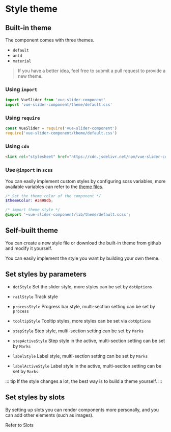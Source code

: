 # Style theme

## Built-in theme

The component comes with three themes.

  - `default`
  - `antd`
  - `material`

> If you have a better idea, feel free to submit a pull request to provide a new theme.

### Using `import`

```ts
import VueSlider from 'vue-slider-component'
import 'vue-slider-component/theme/default.css'
```

### Using `require`

```ts
const VueSlider = require('vue-slider-component')
require('vue-slider-component/theme/default.css')
```

### Using `cdn`

```html
<link rel="stylesheet" href="https://cdn.jsdelivr.net/npm/vue-slider-component@latest/theme/default.css">
```

### Use `@import` in `scss`

You can easily implement custom styles by configuring scss variables, more available variables can refer to the [theme files](https://github.com/NightCatSama/vue-slider-component/blob/master/lib/theme/default.scss).

```scss
/* Set the theme color of the component */
$themeColor: #3498db;

/* import theme style */
@import '~vue-slider-component/lib/theme/default.scss';
```

## Self-built theme

You can create a new style file or download the built-in theme from github and modify it yourself.

You can easily implement the style you want by building your own theme.

## Set styles by parameters

- `dotStyle` Set the slider style, more styles can be set by `dotOptions`

- `railStyle` Track style

- `processStyle` Progress bar style, multi-section setting can be set by `process`

- `tooltipStyle` Tooltip styles, more styles can be set via `dotOptions`

- `stepStyle` Step style, multi-section setting can be set by `Marks`

- `stepActiveStyle` Step style in the active, multi-section setting can be set by `Marks`

- `labelStyle` Label style, multi-section setting can be set by `Marks`

- `labelActiveStyle` Label style in the active, multi-section setting can be set by `Marks`

::: tip
  If the style changes a lot, the best way is to build a theme yourself.
:::

## Set styles by slots

By setting up slots you can render components more personally, and you can add other elements (such as images).

Refer to <router-link :to="$route.meta.lang + 'api/slots'">Slots</router-link>